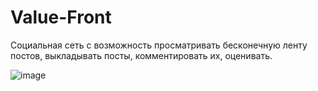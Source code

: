 # Value-Front

Социальная сеть с возможность просматривать бесконечную ленту постов, выкладывать посты, комментировать их, оценивать.

![image](https://github.com/MangriMen/Diverse-Front/assets/49300253/9e747326-2db4-4bd1-8cfc-cbb4d75075ce)
